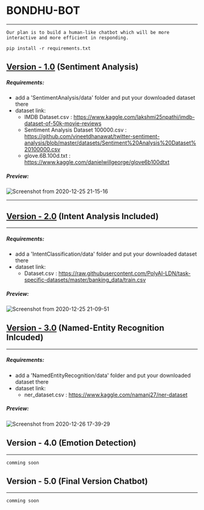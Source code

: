 # BONDHU-BOT
------------
```
Our plan is to build a human-like chatbot which will be more interactive and more efficient in responding.
```

```
pip install -r requirements.txt
```

## [Version - 1.0](https://github.com/BONDHU-BOT/BONDHU-BOT/tree/sentiment) (Sentiment Analysis)

##### Requirements:
- add a 'SentimentAnalysis/data' folder and put your downloaded dataset there
- dataset link:
  - IMDB Dataset.csv : https://www.kaggle.com/lakshmi25npathi/imdb-dataset-of-50k-movie-reviews
  - Sentiment Analysis Dataset 100000.csv : https://github.com/vineetdhanawat/twitter-sentiment-analysis/blob/master/datasets/Sentiment%20Analysis%20Dataset%20100000.csv
  - glove.6B.100d.txt : https://www.kaggle.com/danielwillgeorge/glove6b100dtxt

##### Preview:
![Screenshot from 2020-12-25 21-15-16](https://user-images.githubusercontent.com/35567854/103151280-c1699f00-47a6-11eb-8c9a-cc3aaef4bdb4.png)

-------------

## [Version - 2.0](https://github.com/BONDHU-BOT/BONDHU-BOT/tree/sentiment_intent) (Intent Analysis Included)
-------------

##### Requirements:
- add a 'IntentClassification/data' folder and put your downloaded dataset there
- dataset link:
  - Dataset.csv : https://raw.githubusercontent.com/PolyAI-LDN/task-specific-datasets/master/banking_data/train.csv

##### Preview:
![Screenshot from 2020-12-25 21-09-51](https://user-images.githubusercontent.com/35567854/103151109-54093e80-47a5-11eb-9308-233714e8abe5.png)

## [Version - 3.0](https://github.com/BONDHU-BOT/BONDHU-BOT/tree/sentiment_intent_ner) (Named-Entity Recognition Inlcuded)
-------------

##### Requirements:
- add a 'NamedEntityRecognition/data' folder and put your downloaded dataset there
- dataset link:
  - ner_dataset.csv : https://www.kaggle.com/namanj27/ner-dataset

##### Preview:
![Screenshot from 2020-12-26 17-39-29](https://user-images.githubusercontent.com/35567854/103151252-89625c00-47a6-11eb-9b0b-7704c02f2fd6.png)

## Version - 4.0 (Emotion Detection)
-------------
```
comming soon
```

## Version - 5.0 (Final Version Chatbot)
-------------
```
comming soon
```

